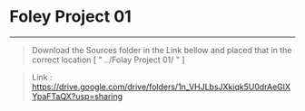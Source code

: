 # Foley Project 01 
-----

> Download the Sources folder in the Link bellow and placed that in the correct location [ " ../Folay Project 01/ " ]

> Link : https://drive.google.com/drive/folders/1n_VHJLbsJXkiqk5U0drAeGlXYpaFTaQX?usp=sharing